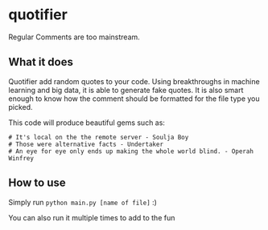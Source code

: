 # quotifier
Regular Comments are too mainstream.

## What it does

Quotifier add random quotes to your code. Using breakthroughs in machine learning and big data, it is able to generate fake quotes. It is also smart enough to know how the comment should be formatted for the file type you picked. 

This code will produce beautiful gems such as:

    # It's local on the the remote server - Soulja Boy
    # Those were alternative facts - Undertaker
    # An eye for eye only ends up making the whole world blind. - Operah Winfrey

## How to use

Simply run `python main.py [name of file]` :) 

You can also run it multiple times to add to the fun


